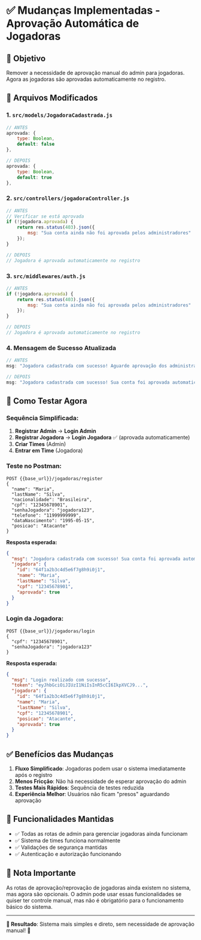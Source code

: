 # ✅ Mudanças Implementadas - Aprovação Automática de Jogadoras

## 🎯 **Objetivo**
Remover a necessidade de aprovação manual do admin para jogadoras. Agora as jogadoras são aprovadas automaticamente no registro.

## 🔧 **Arquivos Modificados**

### 1. **`src/models/JogadoraCadastrada.js`**
```javascript
// ANTES
aprovada: {
    type: Boolean,
    default: false
},

// DEPOIS
aprovada: {
    type: Boolean,
    default: true
},
```

### 2. **`src/controllers/jogadoraController.js`**
```javascript
// ANTES
// Verificar se está aprovada
if (!jogadora.aprovada) {
    return res.status(403).json({ 
        msg: "Sua conta ainda não foi aprovada pelos administradores" 
    });
}

// DEPOIS
// Jogadora é aprovada automaticamente no registro
```

### 3. **`src/middlewares/auth.js`**
```javascript
// ANTES
if (!jogadora.aprovada) {
    return res.status(403).json({
        msg: "Sua conta ainda não foi aprovada pelos administradores"
    });
}

// DEPOIS
// Jogadora é aprovada automaticamente no registro
```

### 4. **Mensagem de Sucesso Atualizada**
```javascript
// ANTES
msg: "Jogadora cadastrada com sucesso! Aguarde aprovação dos administradores."

// DEPOIS
msg: "Jogadora cadastrada com sucesso! Sua conta foi aprovada automaticamente."
```

## 🚀 **Como Testar Agora**

### **Sequência Simplificada:**
1. **Registrar Admin** → **Login Admin**
2. **Registrar Jogadora** → **Login Jogadora** ✅ (aprovada automaticamente)
3. **Criar Times** (Admin)
4. **Entrar em Time** (Jogadora)

### **Teste no Postman:**
```http
POST {{base_url}}/jogadoras/register
{
  "name": "Maria",
  "lastName": "Silva",
  "nacionalidade": "Brasileira",
  "cpf": "12345678901",
  "senhaJogadora": "jogadora123",
  "telefone": "11999999999",
  "dataNascimento": "1995-05-15",
  "posicao": "Atacante"
}
```

**Resposta esperada:**
```json
{
  "msg": "Jogadora cadastrada com sucesso! Sua conta foi aprovada automaticamente.",
  "jogadora": {
    "id": "64f1a2b3c4d5e6f7g8h9i0j1",
    "name": "Maria",
    "lastName": "Silva",
    "cpf": "12345678901",
    "aprovada": true
  }
}
```

### **Login da Jogadora:**
```http
POST {{base_url}}/jogadoras/login
{
  "cpf": "12345678901",
  "senhaJogadora": "jogadora123"
}
```

**Resposta esperada:**
```json
{
  "msg": "Login realizado com sucesso",
  "token": "eyJhbGciOiJIUzI1NiIsInR5cCI6IkpXVCJ9...",
  "jogadora": {
    "id": "64f1a2b3c4d5e6f7g8h9i0j1",
    "name": "Maria",
    "lastName": "Silva",
    "cpf": "12345678901",
    "posicao": "Atacante",
    "aprovada": true
  }
}
```

## ✅ **Benefícios das Mudanças**

1. **Fluxo Simplificado**: Jogadoras podem usar o sistema imediatamente após o registro
2. **Menos Fricção**: Não há necessidade de esperar aprovação do admin
3. **Testes Mais Rápidos**: Sequência de testes reduzida
4. **Experiência Melhor**: Usuários não ficam "presos" aguardando aprovação

## 🔄 **Funcionalidades Mantidas**

- ✅ Todas as rotas de admin para gerenciar jogadoras ainda funcionam
- ✅ Sistema de times funciona normalmente
- ✅ Validações de segurança mantidas
- ✅ Autenticação e autorização funcionando

## 📝 **Nota Importante**

As rotas de aprovação/reprovação de jogadoras ainda existem no sistema, mas agora são opcionais. O admin pode usar essas funcionalidades se quiser ter controle manual, mas não é obrigatório para o funcionamento básico do sistema.

---

**🎯 Resultado**: Sistema mais simples e direto, sem necessidade de aprovação manual! 🚀

